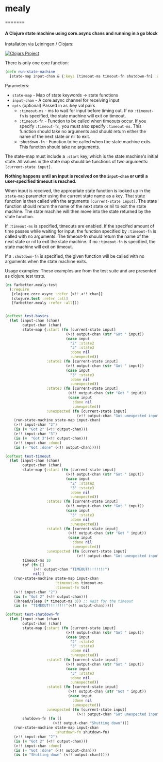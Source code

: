 # mealy
=======

#### A Clojure state machine using core.async chans and running in a go block


Installation via Leiningen / Clojars:

[![Clojars Project](http://clojars.org/farbetter/mealy/latest-version.svg)](http://clojars.org/farbetter/mealy)

There is only one core function:
```Clojure
(defn run-state-machine
  [state-map input-chan & {:keys [timeout-ms timeout-fn shutdown-fn] :as opts}])
```
  
Parameters:
 - `state-map` - Map of state keywords -> state functions
 - `input-chan` - A core.async channel for receiving input
 - `opts` (optional) Passed in as :key val pairs 
      - `:timeout-ms` - ms to wait for input before timing out. If no
            `:timeout-fn` is specified, the state machine will exit on timeout.
      - `:timeout-fn` - Function to be called when timeouts occur.  If you 
            specify `:timeout-fn`, you must also specify `:timeout-ms`. This
            function should take no arguments and should return either the
            name of the next state or nil to exit.
      - :`shutdown-fn` - Function to be called when the state machine exits.
                       This function should take no arguments. 
  
The state-map must include a `:start` key, which is the state machine's
initial state. All values in the state map should be functions of two
arguments: `[current-state input]`.


**Nothing happens until an input is received on the `input-chan`
or until a user-specified timeout is reached.**


When input is received, the appropriate state function is looked up in the
`state-map` parameter using the current state name as a key. That state
function is then called with the arguments `[current-state input]`. The state 
function should return the name of the next state or nil to exit the state
machine. The state machine will then move into the state returned by the state
function.


If `:timeout-ms` is specified, timeouts are enabled. If the specifed amount of
time passes while waiting for input, the function specified by `:timeout-fn`
is called with no arguments. The timeout-fn should return the name of the next
state or nil to exit the state machine. If no `:timeout-fn` is specified, the
state machine will exit on timeout.


If a `:shutdown-fn` is specified, the given function will be called with no
arguments when the state machine exits.


Usage examples:
These examples are from the test suite and are presented as clojure.test tests.

```Clojure
(ns farbetter.mealy-test
  (:require
   [clojure.core.async :refer [>!! <!! chan]]
   [clojure.test :refer :all]
   [farbetter.mealy :refer :all]))


(deftest test-basics
  (let [input-chan (chan)
        output-chan (chan)
        state-map {:start (fn [current-state input]
                            (>!! output-chan (str "Got " input))
                            (case input
                              "2" :state2
                              "3" :state3
                              :done nil
                              :unexpected))
                   :state2 (fn [current-state input]
                            (>!! output-chan (str "Got " input))
                            (case input
                              "3" :state3
                              :done nil
                              :unexpected))
                   :state3 (fn [current-state input]
                             (>!! output-chan (str "Got " input))
                             (case input
                               :done nil
                               :unexpected))
                   :unexpected (fn [current-state input]
                                 (>!! output-chan "Got unexpected input"))}]
    (run-state-machine state-map input-chan)
    (>!! input-chan "2")
    (is (= "Got 2" (<!! output-chan)))
    (>!! input-chan "3")
    (is (=  "Got 3"(<!! output-chan)))
    (>!! input-chan :done)
    (is (= "Got :done" (<!! output-chan)))))

(deftest test-timeout
  (let [input-chan (chan)
        output-chan (chan)
        state-map {:start (fn [current-state input]
                            (>!! output-chan (str "Got " input))
                            (case input
                              "2" :state2
                              "3" :state3
                              :done nil
                              :unexpected))
                   :state2 (fn [current-state input]
                            (>!! output-chan (str "Got " input))
                            (case input
                              "3" :state3
                              :done nil
                              :unexpected))
                   :state3 (fn [current-state input]
                             (>!! output-chan (str "Got " input))
                             (case input
                               :done nil
                               :unexpected))
                   :unexpected (fn [current-state input]
                                 (>!! output-chan "Got unexpected input"))}
        timeout-ms 10
        tof (fn []
             (>!! output-chan "TIMEOUT!!!!!!!!")
             nil)]
    (run-state-machine state-map input-chan
                       :timeout-ms timeout-ms
                       :timeout-fn tof)
    (>!! input-chan "2")
    (is (= "Got 2" (<!! output-chan)))
    (Thread/sleep (* timeout-ms 3)) ;; Wait for the timeout
    (is (=  "TIMEOUT!!!!!!!!"(<!! output-chan)))))

(deftest test-shutdown-fn
  (let [input-chan (chan)
        output-chan (chan)
        state-map {:start (fn [current-state input]
                            (>!! output-chan (str "Got " input))
                            (case input
                              "2" :state2
                              "3" :state3
                              :done nil
                              :unexpected))
                   :state2 (fn [current-state input]
                            (>!! output-chan (str "Got " input))
                            (case input
                              "3" :state3
                              :done nil
                              :unexpected))
                   :state3 (fn [current-state input]
                             (>!! output-chan (str "Got " input))
                             (case input
                               :done nil
                               :unexpected))
                   :unexpected (fn [current-state input]
                                 (>!! output-chan "Got unexpected input"))}
        shutdown-fn (fn []
                      (>!! output-chan "Shutting down"))]
    (run-state-machine state-map input-chan
                       :shutdown-fn shutdown-fn)
    (>!! input-chan "2")
    (is (= "Got 2" (<!! output-chan)))
    (>!! input-chan :done)
    (is (= "Got :done" (<!! output-chan)))
    (is (= "Shutting down" (<!! output-chan)))))
```
